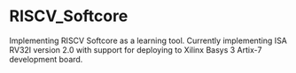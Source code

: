 # RISCV_Softcore
Implementing RISCV Softcore as a learning tool. Currently implementing ISA RV32I version 2.0 with support for deploying to Xilinx Basys 3 Artix-7 development board.
